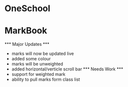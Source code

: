 # OneSchool


# MarkBook
*** Major Updates ***
- marks will now be updated live
- added some colour
- marks will be unweighted
- added horizontal/verticle scroll bar
*** Needs Work ***
- support for weighted mark
- ability to pull marks form class list
